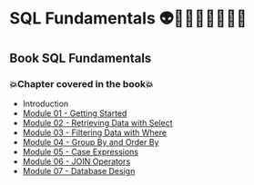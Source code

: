 # SQL Fundamentals 👽🤖👩🏻‍💻🤯🧠🎲
## Book SQL Fundamentals
### 💥Chapter covered in the book💥
- Introduction
- [Module 01 - Getting Started](https://github.com/romulovieira777/SQL_Fundamentals/tree/main/Module_01_Getting_Started)
- [Module 02 - Retrieving Data with Select](https://github.com/romulovieira777/SQL_Fundamentals/tree/main/Module_02_Retrieving_Data_with_Select)
- [Module 03 - Filtering Data with Where](https://github.com/romulovieira777/SQL_Fundamentals/tree/main/Module_03_Filtering_Data_with_Where)
- [Module 04 - Group By and Order By](https://github.com/romulovieira777/SQL_Fundamentals/tree/main/Module_04_Group_By_And_Order_By)
- [Module 05 - Case Expressions](https://github.com/romulovieira777/SQL_Fundamentals/tree/main/Module_05_Case_Expressions)
- [Module 06 - JOIN Operators](https://github.com/romulovieira777/SQL_Fundamentals/tree/main/Module_06_Join_Operators)
- [Module 07 - Database Design]()
